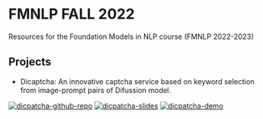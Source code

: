 # FMNLP FALL 2022
Resources for the Foundation Models in NLP course (FMNLP 2022-2023)



## Projects

- Dicaptcha: An innovative captcha service based on keyword selection from image-prompt pairs of Difussion model.

[![dicpatcha-github-repo][github_repo_badge]][dicaptcha]
[![dicpatcha-slides][slides_badge]][dicaptcha_slide]
[![dicpatcha-demo][demo_badge]][dicaptcha_demo]

  [dicaptcha]: https://github.com/UT-NLP/FMNLP2022/edit/main/README.md
  [dicaptcha_slide]: https://docs.google.com/presentation/d/1ARbmzb_C3B-hN-pEPFlt5jiScLO08jxrUn0mRA4ZI-I/edit?usp=sharing
  [dicaptcha_demo]: https://dicaptcha.vercel.app



<!-- Global badges -->
  [github_repo_badge]: https://img.shields.io/badge/Repository-171515?style=for-the-badge&logo=github&logoColor=white
  [slides_badge]: https://img.shields.io/badge/introduction%20slides-f5ba15.svg?&style=for-the-badge
  [demo_badge]: https://img.shields.io/badge/demo-0076d6.svg?&style=for-the-badge
